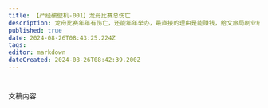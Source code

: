 ```yaml
---
title: 【产经破壁机-001】龙舟比赛总伤亡
description: 龙舟比赛年年有伤亡，还能年年举办，最直接的理由是能赚钱，给文旅局刷业绩。#龙舟比赛#赛龙舟#龙舟比赛一人死亡
published: true
date: 2024-08-26T08:43:25.224Z
tags: 
editor: markdown
dateCreated: 2024-08-26T08:42:39.200Z
---
```


<!--
# Tabs {.tabset}

## B站

<div style="position: relative; padding: 30% 45%;">
<iframe style="position: absolute; width: 100%; height: 100%; left: 0; top: 0;" src="//player.bilibili.com/player.html?&bvid=BV号&page=1&as_wide=1&high_quality=1&danmaku=1&autoplay=0" scrolling="no" border="0" frameborder="no" framespacing="0" allowfullscreen="true"></iframe>
</div>
-->

#

文稿内容